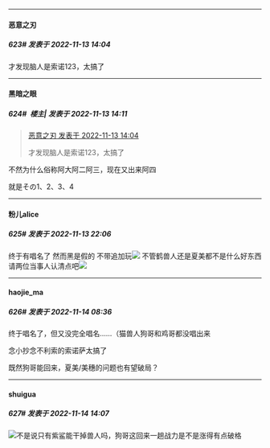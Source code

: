 

*****

####  恶意之刃  
##### 623#       发表于 2022-11-13 14:04

才发现脑人是索诺123，太搞了



*****

####  黑暗之眼  
##### 624#         楼主| 发表于 2022-11-13 14:11

<blockquote><a href="httphttps://bbs.saraba1st.com/2b/forum.php?mod=redirect&amp;goto=findpost&amp;pid=58413083&amp;ptid=2035265" target="_blank">恶意之刃 发表于 2022-11-13 14:04</a>

才发现脑人是索诺123，太搞了</blockquote>
不然为什么俗称阿大阿二阿三，现在又出来阿四

就是その1、2、3、4



*****

####  粉儿alice  
##### 625#       发表于 2022-11-13 22:06

终于有唱名了 然而黑是假的 不带追加玩<img src="https://static.saraba1st.com/image/smiley/face2017/067.png" referrerpolicy="no-referrer">
不管鹤兽人还是夏美都不是什么好东西 请两位当事人认清点吧<img src="https://static.saraba1st.com/image/smiley/face2017/037.png" referrerpolicy="no-referrer">



*****

####  haojie_ma  
##### 626#       发表于 2022-11-14 08:36

终于唱名了，但又没完全唱名……（猫兽人狗哥和鸡哥都没唱出来

念小抄念不利索的索诺萨太搞了

既然狗哥能回来，夏美/美穗的问题也有望破局？



*****

####  shuigua  
##### 627#       发表于 2022-11-14 14:07

<img src="https://static.saraba1st.com/image/smiley/face2017/018.png" referrerpolicy="no-referrer">不是说只有紫鲨能干掉兽人吗，狗哥这回来一趟战力是不是涨得有点破格

